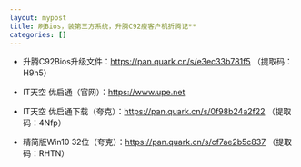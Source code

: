```yaml
---
layout: mypost
title: 刷Bios，装第三方系统，升腾C92瘦客户机折腾记**
categories: []
---
```


- 升腾C92Bios升级文件：<https://pan.quark.cn/s/e3ec33b781f5> （提取码：H9h5）

- IT天空 优启通（官网）：<https://www.upe.net>

- IT天空 优启通下载（夸克）：<https://pan.quark.cn/s/0f98b24a2f22> （提取码：4Nfp）

- 精简版Win10 32位（夸克）：<https://pan.quark.cn/s/cf7ae2b5c837> （提取码：RHTN）